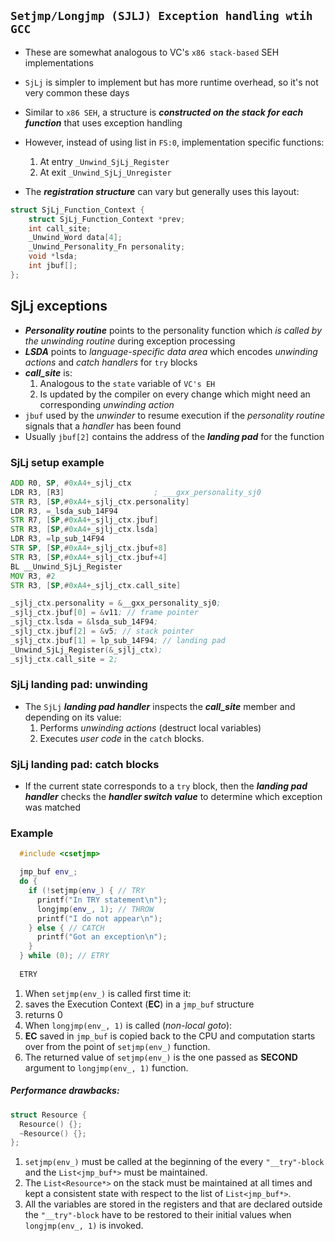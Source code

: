 ## `Setjmp/Longjmp (SJLJ) Exception handling wtih GCC`
* These are somewhat analogous to VC's `x86 stack-based` SEH implementations
* `SjLj` is simpler to implement but has more runtime overhead, so it's not very common these days

* Similar to `x86 SEH`, a structure is **_constructed on the stack for each function_** that uses exception handling
* However, instead of using list in `FS:0`, implementation specific functions:
  1. At entry `_Unwind_SjLj_Register`
  2. At exit `_Unwind_SjLj_Unregister`

* The **_registration structure_** can vary but generally uses this layout:
```c++
struct SjLj_Function_Context {
    struct SjLj_Function_Context *prev;
    int call_site;
    _Unwind_Word data[4];
    _Unwind_Personality_Fn personality;
    void *lsda;
    int jbuf[];
};
```

## SjLj exceptions
* **_Personality routine_** points to the  personality function which _is called by the unwinding routine_ during exception processing
* **_LSDA_** points to _language-specific data area_ which encodes
  _unwinding actions_ and _catch handlers_ for `try` blocks
* **_call_site_** is:
  1. Analogous to the `state` variable of `VC's EH`
  2. Is updated by the compiler on every change which might need an corresponding  _unwinding action_
* `jbuf` used by the _unwinder_ to resume execution if the _personality routine_ signals that a _handler_ has been found
* Usually `jbuf[2]` contains the address of the **_landing pad_** for the function

### SjLj setup example

```asm
ADD R0, SP, #0xA4+_sjlj_ctx
LDR R3, [R3]                    ; ___gxx_personality_sj0
STR R3, [SP,#0xA4+_sjlj_ctx.personality]
LDR R3, =_lsda_sub_14F94
STR R7, [SP,#0xA4+_sjlj_ctx.jbuf]
STR R3, [SP,#0xA4+_sjlj_ctx.lsda]
LDR R3, =lp_sub_14F94
STR SP, [SP,#0xA4+_sjlj_ctx.jbuf+8]
STR R3, [SP,#0xA4+_sjlj_ctx.jbuf+4]
BL __Unwind_SjLj_Register
MOV R3, #2
STR R3, [SP,#0xA4+_sjlj_ctx.call_site]

_sjlj_ctx.personality = &__gxx_personality_sj0;
_sjlj_ctx.jbuf[0] = &v11; // frame pointer
_sjlj_ctx.lsda = &lsda_sub_14F94;
_sjlj_ctx.jbuf[2] = &v5; // stack pointer
_sjlj_ctx.jbuf[1] = lp_sub_14F94; // landing pad
_Unwind_SjLj_Register(&_sjlj_ctx);
_sjlj_ctx.call_site = 2;
```

### SjLj landing pad: unwinding
* The `SjLj` **_landing pad handler_** inspects the **_call_site_** member and depending on its value:
  1. Performs _unwinding actions_ (destruct local variables) 
  2. Executes _user code_ in the `catch` blocks.

### SjLj landing pad: catch blocks
* If the current state corresponds to a `try` block, then the **_landing pad handler_** checks the _**handler switch value**_ to determine which exception was matched


### Example
```c++
  #include <csetjmp>

  jmp_buf env_;
  do {
    if (!setjmp(env_) { // TRY
      printf("In TRY statement\n");
      longjmp(env_, 1); // THROW
      printf("I do not appear\n");
    } else { // CATCH
      printf("Got an exception\n");
    }
  } while (0); // ETRY
  
  ETRY
```
1. When `setjmp(env_)` is called first time it:
  1. saves the Execution Context (**EC**) in a `jmp_buf` structure
  2. returns 0
2. When `longjmp(env_, 1)` is called (_non-local goto_):
  1. **EC** saved in `jmp_buf` is copied back to the CPU and computation starts over from the point of `setjmp(env_)` function.
  2. The returned value of `setjmp(env_)` is the one passed as **SECOND** argument to `longjmp(env_, 1)` function.

##### Performance drawbacks:
```c++
struct Resource {
  Resource() {};
  ~Resource() {};
};
```
1. `setjmp(env_)` must be called at the beginning of the every `"__try"-block` and the `List<jmp_buf*>` must be maintained.
2. The `List<Resource*>` on the stack must be maintained at all times and kept a consistent state with respect to the list of `List<jmp_buf*>`.
3. All the variables are stored in the registers and that are declared outside the `"__try"-block` have to be restored to their initial values when `longjmp(env_, 1)` is invoked.